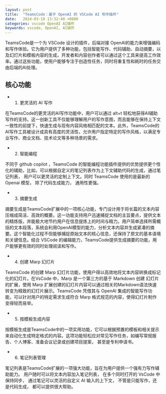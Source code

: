 ```yaml
---
layout: post
title:  "TeamsCode：基于 OpenAI 的 VSCode AI 写作插件"
date:   2024-03-10 13:32:40 +0800
categories: vscode OpenAI AI插件
keywords: vscode, OpenAI, AI插件
---
```


TeamsCode是一个为 VSCode 设计的插件，后端对接 OpenAI的能力来增强编码和写作体验。它为用户提供了多种功能，包括智能写作、代码辅助、自动摘要，以及幻灯片和模板内容的生成，开发者和内容创作者可以通过这个工具来提高工作效率。通过这些功能，使用户能够专注于创造性任务，同时将重复性和耗时的任务交由后端的AI处理。

## 核心功能

- 1. 更灵活的 AI 写作

在TeamsCode的更灵活的AI写作功能中，用户可以通过 alt+t 轻松地获得AI辅助写作的支持。这一创新工具不仅能够理解用户的写作意图，而且能够在保持上下文一致性的前提下，快速生成与现有内容风格相匹配的文本。此外，TeamsCode的AI写作工具被设计成具有高度的灵活性，允许用户指定特定的写作风格，以满足专业写作、商业文档、技术论文等多种场景的需求。

- 2. 智能编程

不同于 github copilot ，TeamsCode 的智能编程功能插件提供的优势提供更个性化的辅助，比如，可以根据自定义的笔记列表作为上下文辅助代码的生成，通过笔记列表， 用户可以更灵活的定制上下文。同时 TeamsCode 使用的是最新的 Openai 模型， 除了代码生成能力， 通用性更强。

- 3. 摘要生成

摘要生成是TeamsCode扩展中的一项核心功能，专门设计用于将长篇的文本内容压缩成简洁、高效的概要。这一功能支持用户迅速捕捉文档的主旨要点，提供文本的精炼版，并能极大地节约用户在信息提炼上的时间与精力。用户简单选择所需概括的文本段落，系统会利用OpenAI模型的能力，分析文本内容并生成紧凑的摘要。这个智能化过程不但能够捕捉原始文本的核心信息，还保持了原文的基本语境和关键信息。结合 VSCode 的编辑能力，TeamsCode提供生成摘要的功能，用户能够更有效的同时处理阅读和写作。

- 4. 创建 Marp 幻灯片

TeamsCode 的创建 Marp 幻灯片功能，使用户得以高效地将文本内容转换成标记化的幻灯片。在VsCode 中，Marp 是一个第三方的基于 Markdown 创建 幻灯片的扩展，使用 Marp 扩展创建的幻灯片内容可以通过相关的Markdown语法快速转变为精致的幻灯片展示。TeamsCode 凭借其与 OpenAI 集成的智能写作功能，可以针对用户的特定需求生成符合 Marp 格式规范的内容，使得幻灯片制作变得轻而易举。

- 5. 按模板生成内容

按模板生成是TeamsCode中的一项实用功能，它可以根据预置的模板和相关提示来自动化生成特定格式的内容。这项功能轻松应对常见写作任务，如编写常规报告、个人博客、准备会议记录或创建项目提案， 甚至是专利申请书。

- 6. 笔记列表管理

笔记列表是TeamsCode扩展的一项强大功能，旨在为用户提供一个强有力写作辅助能力。 用户随时可以将文本内容加入笔记列表， 在多个同时打开的 VsCode 中保持同步， 通过笔记可以灵活的自定义 AI 输入的上下文， 不管是只能写作，还是代码生成， 都可以提供很大帮助。


